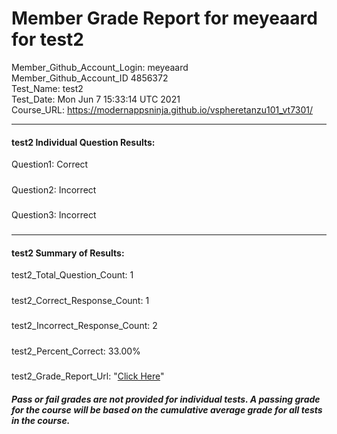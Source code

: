 # Member Grade Report for meyeaard for test2  
   
Member_Github_Account_Login: meyeaard  
Member_Github_Account_ID 4856372  
Test_Name: test2  
Test_Date: Mon Jun  7 15:33:14 UTC 2021  
Course_URL: https://modernappsninja.github.io/vspheretanzu101_vt7301/  
   
---  
#### test2 Individual Question Results:  
Question1: Correct  
#####  
Question2: Incorrect  
#####  
Question3: Incorrect  
#####  
---  
#### test2 Summary of Results:  
test2_Total_Question_Count: 1  
#####  
test2_Correct_Response_Count: 1  
#####  
test2_Incorrect_Response_Count: 2  
#####  
test2_Percent_Correct: 33.00%  
#####  
test2_Grade_Report_Url: "[Click Here](https://github.com/modernappsninjas/meyeaard/blob/main/static/userdata/courses/vspheretanzu101_vt7301/grade_report.pr650.test2.md)"
##### Pass or fail grades are not provided for individual tests. A passing grade for the course will be based on the cumulative average grade for all tests in the course.  
